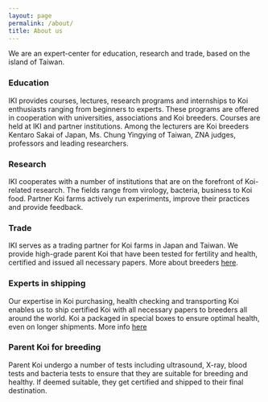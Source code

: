 ```yaml
---
layout: page
permalink: /about/
title: About us
---
```


We are an expert-center for education, research and trade, based on the island of Taiwan.  

### Education  

IKI provides courses, lectures, research programs and internships to Koi enthusiasts ranging from beginners to experts. These programs are offered in cooperation with universities, associations and Koi breeders. Courses are held at IKI and partner institutions. Among the lecturers are Koi breeders Kentaro Sakai of Japan, Ms. Chung Yingying of Taiwan, ZNA judges, professors and leading researchers.  

### Research  
  
IKI cooperates with a number of institutions that are on the forefront of Koi-related research. The fields range from virology, bacteria, business to Koi food. Partner Koi farms actively run experiments, improve their practices and provide feedback.   

### Trade  
  
IKI serves as a trading partner for Koi farms in Japan and Taiwan. We provide high-grade parent Koi that have been tested for fertility and health, certified and issued all necessary papers. More about breeders [here](/breeders/).  


### Experts in shipping  

Our expertise in Koi purchasing, health checking and transporting Koi enables us to ship certified Koi with all necessary papers to breeders all around the world. Koi a packaged in special boxes to ensure optimal health, even on longer shipments. More info [here](/shipping/)


### Parent Koi for breeding  

Parent Koi undergo a number of tests including ultrasound, X-ray, blood tests and bacteria tests to ensure that they are suitable for breeding and healthy. If deemed suitable, they get certified and shipped to their final destination.  

